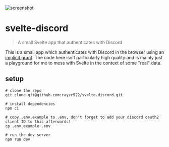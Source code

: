 ![screenshot](https://media.discordapp.net/attachments/282207139752050688/882055211559043162/unknown.png?width=720&height=522)

# svelte-discord

> A small Svelte app that authenticates with Discord

This is a small app which authenticates with Discord in the browser using an [implicit grant](https://discord.com/developers/docs/topics/oauth2#implicit-grant). The code here isn't particularly high quality and is mainly just a playground for me to mess with Svelte in the context of some "real" data.

## setup

```
# clone the repo
git clone git@github.com:rayzr522/svelte-discord.git

# install dependencies
npm ci

# copy .env.example to .env, don't forget to add your discord oauth2 client ID to this afterwards!
cp .env.example .env

# run the dev server
npm run dev
```
